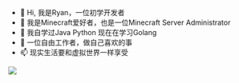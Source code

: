 - 👋 Hi, 我是Ryan，一位初学开发者
- 👀 我是Minecraft爱好者，也是一位Minecraft Server Administrator
- 🌱 我自学过Java Python 现在在学习Golang
- 💞️ 一位自由工作者，做自己喜欢的事
- 📫 现实生活要和虚拟世界一样享受

![](https://github-readme-stats.vercel.app/api?username=Rycofn&theme=dark)

<!---
Rycofn/Rycofn is a ✨ special ✨ repository because its `README.md` (this file) appears on your GitHub profile.
You can click the Preview link to take a look at your changes.
--->
